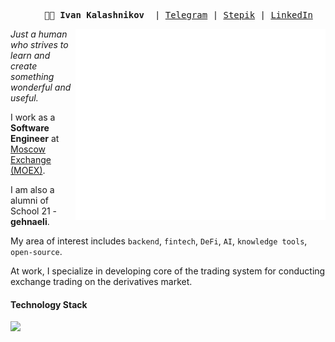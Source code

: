 <pre align="center">
    <strong>👨‍💻 Ivan Kalashnikov </strong> | <a href="https://t.me/inank_t">Telegram</a> | <a href="https://stepik.org/users/52348625">Stepik</a> | <a href="https://www.linkedin.com/in/ivan-kalashnikov-42b06a192/">LinkedIn</a>
</pre>

<img src="https://raw.githubusercontent.com/Steindvart/Steindvart/master/github-metrics.svg" alt="GitHub Metrics" align="right" width="400px" />

<i>Just a human who strives to learn and create something wonderful and useful.</i>

I work as a **Software Engineer** at [Moscow Exchange (MOEX)](https://www.moex.com/).

I am also a alumni of School 21 - **gehnaeli**.

My area of interest includes `backend`, `fintech`, `DeFi`, `AI`, `knowledge tools`, `open-source`.

At work, I specialize in developing core of the trading system for conducting exchange trading on the derivatives market.


<h4>Technology Stack</h4>

<a href="https://github.com/Steindvart">
    <img width="350px" align="left"
      src="https://go-skill-icons.vercel.app/api/icons?i=cpp,go,python,cmake,gradle,linux,qt,git,sonarqube,docker,jenkins,vuejs,fastapi,yii,dotnet&perline=8"
    />
</a>
